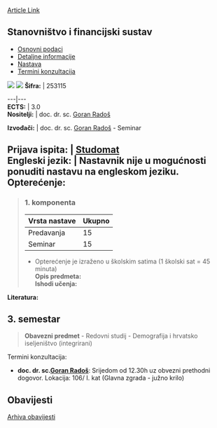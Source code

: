 [Article Link](https://www.fhs.hr/predmet/sfs)

## Stanovništvo i financijski sustav
  * [Osnovni podaci](https://www.fhs.hr/predmet/sfs#v1id-904870_645897_1_0 "Osnovni podaci")
  * [Detaljne informacije](https://www.fhs.hr/predmet/sfs#v1id-904870_645897_1_1 "Detaljne informacije")
  * [Nastava](https://www.fhs.hr/predmet/sfs#v1id-904870_645897_1_2 "Nastava")
  * [Termini konzultacija](https://www.fhs.hr/predmet/sfs#v1id-904870_645897_1_3 "Termini konzultacija")


[![](https://www.fhs.hr/img/flags/gif/hr.gif)](https://www.fhs.hr/predmet/sfs) [![](https://www.fhs.hr/img/flags/gif/gb.gif)](https://www.fhs.hr/en/course/pafs)
**Šifra:** |  253115  
  
---|---  
**ECTS:** |  3.0   
**Nositelji:** |  doc. dr. sc. [Goran Radoš](https://www.fhs.hr/djelatnik/goran.rados)   
  
**Izvođači:** |  doc. dr. sc. [Goran Radoš](https://www.fhs.hr/djelatnik/goran.rados) - Seminar  
  
**Prijava ispita:** |  [Studomat](http://www.isvu.hr/studomat)  
**Engleski jezik:** |  Nastavnik nije u mogućnosti ponuditi nastavu na engleskom jeziku.   
**Opterećenje:**  
---  
> ### 1. komponenta
> | Vrsta nastave | Ukupno  
> ---|---  
> Predavanja | 15  
> Seminar | 15  
> * Opterećenje je izraženo u školskim satima (1 školski sat = 45 minuta)   
**Opis predmeta:**  
> **Ishodi učenja:**  

  
**Literatura:**  

  
**3. semestar**  
---  
> **Obavezni predmet** - Redovni studij - Demografija i hrvatsko iseljeništvo (integrirani)  
>   
Termini konzultacija: 
  * **doc. dr. sc.[Goran Radoš](https://www.fhs.hr/djelatnik/goran.rados)**: 
Srijedom od 12.30h uz obvezni prethodni dogovor.
Lokacija: 106/ I. kat (Glavna zgrada - južno krilo) 


## Obavijesti
[Arhiva obavijesti](https://www.fhs.hr/predmet/sfs?@=21kz0#news_122709 "Arhiva obavijesti")
